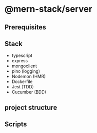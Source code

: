 # @mern-stack/server

## Prerequisites

## Stack
* typescript
* express
* mongoclient
* pino (logging)
* Nodemon (HMR)
* Dockerfile
* Jest (TDD)
* Cucumber (BDD)

## project structure


## Scripts

